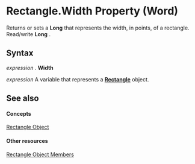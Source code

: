 
# Rectangle.Width Property (Word)

Returns or sets a  **Long** that represents the width, in points, of a rectangle. Read/write **Long** .


## Syntax

 _expression_ . **Width**

 _expression_ A variable that represents a **[Rectangle](90ad4f48-2051-38f9-9b2e-a14bd38478be.md)** object.


## See also


#### Concepts


[Rectangle Object](90ad4f48-2051-38f9-9b2e-a14bd38478be.md)
#### Other resources


[Rectangle Object Members](0100767b-7e71-a34b-4051-1de890574f82.md)
